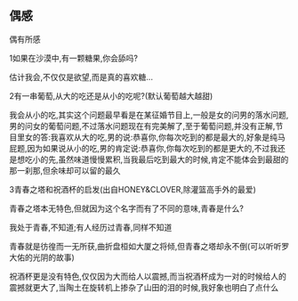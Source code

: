## 偶感 ##

偶有所感

1如果在沙漠中,有一颗糖果,你会舔吗? 

估计我会,不仅仅是欲望,而是真的喜欢糖...

2有一串葡萄,从大的吃还是从小的吃呢?(默认葡萄越大越甜)

我会从小的吃,其实这个问题最早看是在某征婚节目上,一般是女的问男的落水问题,男的问女的葡萄问题,不过落水问题现在有完美解了,至于葡萄问题,并没有正解,节目里女的答:我喜欢从大的吃,男的说:恭喜你,你每次吃到的都是最大的,好象是纯马屁题,因为如果说从小的吃,男的肯定说:恭喜你,你每次吃到的都是更大的,不过我还是想吃小的先,虽然味道慢慢累积,当我最后吃到最大的时候,肯定不能体会到最甜的那一刹那,但余味却可以留的最久

3青春之塔和祝酒杯的启发(出自HONEY&CLOVER,除灌篮高手外的最爱)

青春之塔本无特色,但就因为这个名字而有了不同的意味,青春是什么?

我处于青春,不知道;有人经历过青春,同样不知道

青春就是彷徨而一无所获,曲折盘桓如大厦之将倾,但青春之塔却永不倒(可以听听罗大佑的光阴的故事)

祝酒杯更是没有特色,仅仅因为大而给人以震撼,而当祝酒杯成为一对的时候给人的震撼就更大了,当陶土在旋转机上掺杂了山田的泪的时候,我好象也明白了点什么